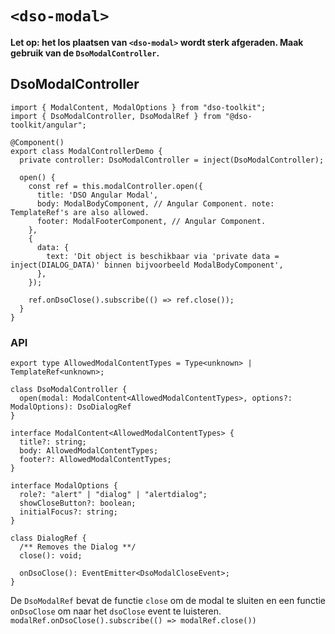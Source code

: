 # `<dso-modal>`

**Let op: het los plaatsen van `<dso-modal>` wordt sterk afgeraden. Maak gebruik van de `DsoModalController`.**

## DsoModalController

```
import { ModalContent, ModalOptions } from "dso-toolkit";
import { DsoModalController, DsoModalRef } from "@dso-toolkit/angular";

@Component()
export class ModalControllerDemo {
  private controller: DsoModalController = inject(DsoModalController);

  open() {
    const ref = this.modalController.open({
      title: 'DSO Angular Modal',
      body: ModalBodyComponent, // Angular Component. note: TemplateRef's are also allowed.
      footer: ModalFooterComponent, // Angular Component.
    },
    {
      data: {
        text: 'Dit object is beschikbaar via 'private data = inject(DIALOG_DATA)' binnen bijvoorbeeld ModalBodyComponent',
      },
    });

    ref.onDsoClose().subscribe(() => ref.close());
  }
}
```

### API

```
export type AllowedModalContentTypes = Type<unknown> | TemplateRef<unknown>;

class DsoModalController {
  open(modal: ModalContent<AllowedModalContentTypes>, options?: ModalOptions): DsoDialogRef
}

interface ModalContent<AllowedModalContentTypes> {
  title?: string;
  body: AllowedModalContentTypes;
  footer?: AllowedModalContentTypes;
}

interface ModalOptions {
  role?: "alert" | "dialog" | "alertdialog";
  showCloseButton?: boolean;
  initialFocus?: string;
}

class DialogRef {
  /** Removes the Dialog **/
  close(): void;

  onDsoClose(): EventEmitter<DsoModalCloseEvent>;
}
```

De `DsoModalRef` bevat de functie `close` om de modal te sluiten en een functie `onDsoClose` om naar het `dsoClose` event te luisteren. `modalRef.onDsoClose().subscribe(() => modalRef.close())`
